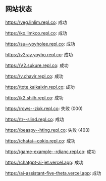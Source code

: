 ## 网站状态
https://veg.linlim.repl.co: 成功

https://ko.limkco.repl.co: 成功

https://su--yoyholee.repl.co: 成功

https://v2ray.yoyho.repl.co: 成功

https://V2.sukure.repl.co: 成功

https://v.chavir.repl.co: 成功

https://tote.kaikaixin.repl.co: 成功

https://k2.shilh.repl.co: 成功

https://rows--zixk.repl.co: 失败 (000)

https://tr--slind.repl.co: 成功

https://beaspy--hting.repl.co: 失败 (403)

https://chatai--cokio.repl.co: 成功

https://game-example--rdianc.repl.co: 成功

https://chatgpt-ai-jet.vercel.app: 成功

https://ai-assistant-five-theta.vercel.app: 成功

